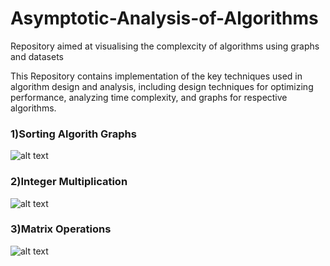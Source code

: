 # Asymptotic-Analysis-of-Algorithms
Repository aimed at visualising the complexcity of algorithms using graphs and datasets

This Repository contains implementation of the key techniques used in algorithm design and analysis, including design techniques for optimizing performance, analyzing time complexity, and graphs for respective algorithms.

### 1)Sorting Algorith Graphs
![alt text](https://github.com/OmkarBorker/Design-And-Analysis-of-Algorithms/blob/main/Images/Combined_Graphs.png)

### 2)Integer Multiplication

![alt text](https://github.com/OmkarBorker/Design-And-Analysis-of-Algorithms/blob/main/Images/Multiplication.png)

### 3)Matrix Operations

![alt text](https://github.com/OmkarBorker/Design-And-Analysis-of-Algorithms/blob/main/Images/MatrixOperations.png)
